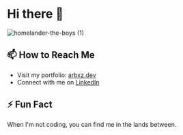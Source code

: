 # Hi there 👋

![homelander-the-boys (1)](https://github.com/user-attachments/assets/a1537e63-8eb0-47c8-811c-67ea659e69e8)

## 📫 How to Reach Me

- Visit my portfolio: [arbxz.dev](https://arbxz.dev)
- Connect with me on [LinkedIn](https://www.linkedin.com/in/arbaaz-mowlabucus-15bb17160/)

## ⚡ Fun Fact

When I'm not coding, you can find me in the lands between.
